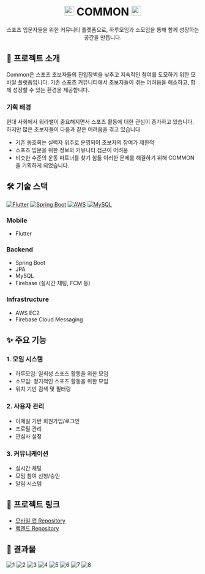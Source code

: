 <h1 align="center"><img src="https://raw.githubusercontent.com/Tarikul-Islam-Anik/Animated-Fluent-Emojis/master/Emojis/Travel%20and%20places/Milky%20Way.png" alt="Milky Way" width="25" height="25" /> COMMON <img src="https://raw.githubusercontent.com/Tarikul-Islam-Anik/Animated-Fluent-Emojis/master/Emojis/Travel%20and%20places/Milky%20Way.png" alt="Milky Way" width="25" height="25" /></h1>

<div align="center">  
스포츠 입문자들을 위한 커뮤니티 플랫폼으로, 하루모임과 소모임을 통해 함께 성장하는 공간을 만듭니다.
</div>

## 📌 프로젝트 소개

Common은 스포츠 초보자들의 진입장벽을 낮추고 지속적인 참여를 도모하기 위한 모바일 플랫폼입니다. 기존 스포츠 커뮤니티에서 초보자들이 겪는 어려움을 해소하고, 함께 성장할 수 있는 환경을 제공합니다.

### 기획 배경
현대 사회에서 워라밸이 중요해지면서 스포츠 활동에 대한 관심이 증가하고 있습니다. 
하지만 많은 초보자들이 다음과 같은 어려움을 겪고 있습니다
- 기존 동호회는 실력자 위주로 운영되어 초보자의 참여가 제한적
- 스포츠 입문을 위한 정보와 커뮤니티 접근이 어려움
- 비슷한 수준의 운동 파트너를 찾기 힘듦
이러한 문제를 해결하기 위해 COMMON을 기획하게 되었습니다.

## 🛠️ 기술 스택
[![Flutter](https://img.shields.io/badge/Flutter-02569B?style=for-the-badge&logo=flutter&logoColor=white)](https://flutter.dev)
[![Spring Boot](https://img.shields.io/badge/Spring_Boot-6DB33F?style=for-the-badge&logo=spring-boot&logoColor=white)](https://spring.io/projects/spring-boot)
[![AWS](https://img.shields.io/badge/AWS-232F3E?style=for-the-badge&logo=amazon-aws&logoColor=white)](https://aws.amazon.com)
[![MySQL](https://img.shields.io/badge/MySQL-4479A1?style=for-the-badge&logo=MySQL&logoColor=white)](https://www.mysql.com)

### Mobile
- Flutter

### Backend
- Spring Boot
- JPA
- MySQL
- Firebase (실시간 채팅, FCM 등)

### Infrastructure
- AWS EC2
- Firebase Cloud Messaging

## ✨ 주요 기능

### 1. 모임 시스템
- 하루모임: 일회성 스포츠 활동을 위한 모임
- 소모임: 정기적인 스포츠 활동을 위한 모임
- 위치 기반 검색 및 필터링

### 2. 사용자 관리
- 이메일 기반 회원가입/로그인
- 프로필 관리
- 관심사 설정

### 3. 커뮤니케이션
- 실시간 채팅
- 모임 참여 신청/승인
- 알림 시스템

## 🔗 프로젝트 링크

- [모바일 앱 Repository](https://github.com/CommonOrganization/common_mobile)
- [백엔드 Repository](https://github.com/CommonOrganization/common_backend)
  
## 📱 결과물

![1](https://github.com/CommonOrganization/.github/assets/76200940/ab8149f7-8762-4fb1-8162-90723202a74b)
![2](https://github.com/CommonOrganization/.github/assets/76200940/298085a1-73b1-4d09-9b2f-280e147ed83f)
![3](https://github.com/CommonOrganization/.github/assets/76200940/ba788324-e2c4-4e47-b762-06f99afae803)
![4](https://github.com/CommonOrganization/.github/assets/76200940/ecb376bb-ae68-4f85-9775-d351733310df)
![5](https://github.com/CommonOrganization/.github/assets/76200940/4e63a24b-fc66-4098-a331-dab9158ae8d7)
![6](https://github.com/CommonOrganization/.github/assets/76200940/21918b3b-83b7-43b0-8b16-a4f334d36af3)
![7](https://github.com/CommonOrganization/.github/assets/76200940/16e6df79-5e03-476a-ab5a-4f3c5494b449)
![8](https://github.com/CommonOrganization/.github/assets/76200940/06291a04-bc44-4481-83db-cb849ed3c6e8)
